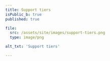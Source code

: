 ```yaml
---
title: Support tiers
isPublic_b: true
published: true

file:
  src: /assets/site/images/support-tiers.png
  type: image/png

alt_txt: 'Support tiers'

---
```

